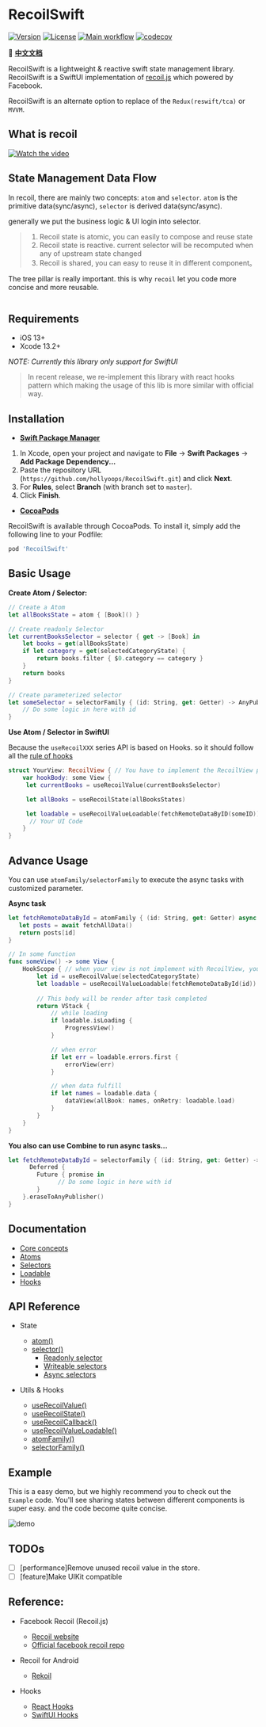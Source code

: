 # RecoilSwift

[![Version](https://img.shields.io/cocoapods/v/RecoilSwift.svg?style=flat)](https://cocoapods.org/pods/RecoilSwift)
[![License](https://img.shields.io/cocoapods/l/RecoilSwift.svg?style=flat)](https://cocoapods.org/pods/RecoilSwift)
[![Main workflow](https://github.com/hollyoops/RecoilSwift/actions/workflows/main.yml/badge.svg)](https://github.com/hollyoops/RecoilSwift/actions/workflows/main.yml)
[![codecov](https://codecov.io/gh/hollyoops/RecoilSwift/branch/master/graph/badge.svg?token=AZ9YSL9H0H)](https://codecov.io/gh/hollyoops/RecoilSwift)

:closed_book: [**中文文档**](./README-ZH.md)

RecoilSwift is a lightweight & reactive swift state management library. RecoilSwift is a SwiftUI implementation of [recoil.js](https://recoiljs.org/) which powered by Facebook.

RecoilSwift is an alternate option to replace of the `Redux(reswift/tca)` or `MVVM`.

## What is recoil

[![Watch the video](./Docs/Images/Recoil.png)](https://www.youtube.com/watch?v=_ISAA_Jt9kI)

## State Management Data Flow

In recoil, there are mainly two concepts: `atom` and `selector`. `atom` is the primitive data(sync/async), `selector` is derived data(sync/async).

generally we put the business logic & UI login into selector.

> 1. Recoil state is atomic, you can easily to compose and reuse state  
> 2. Recoil state is reactive. current selector will be recomputed when any of upstream state changed
> 3. Recoil is shared, you can easy to reuse it in different component。

The tree pillar is really important. this is why `recoil` let you code more concise and more reusable.

![<img src="image.png" width="700" height="378"/>](./Docs/Images/Flow.png)

## Requirements

- iOS 13+
- Xcode 13.2+

*NOTE: Currently this library only support for SwiftUI*

> In recent release, we re-implement this library with react hooks pattern which making the usage of this lib is more similar with official way. 

## Installation

- [**Swift Package Manager**](https://swift.org/package-manager/)

1. In Xcode, open your project and navigate to **File** → **Swift Packages** → **Add Package Dependency...**
2. Paste the repository URL (`https://github.com/hollyoops/RecoilSwift.git`) and click **Next**.
3. For **Rules**, select **Branch** (with branch set to `master`).
4. Click **Finish**.

- [**CocoaPods**](https://cocoapods.org) 

RecoilSwift is available through CocoaPods. To install it, simply add the following line to your Podfile:

```ruby
pod 'RecoilSwift'
```

## Basic Usage

**Create Atom / Selector:**

```swift
// Create a Atom
let allBooksState = atom { [Book]() }

// Create readonly Selector
let currentBooksSelector = selector { get -> [Book] in
    let books = get(allBooksState)
    if let category = get(selectedCategoryState) {
        return books.filter { $0.category == category }
    }
    return books
}

// Create parameterized selector 
let someSelector = selectorFamily { (id: String, get: Getter) -> AnyPublisher<[String], Error> in
    // Do some logic in here with id
}
```

**Use Atom / Selector in SwiftUI**

Because the `useRecoilXXX` series API is based on Hooks. so it should follow all the [rule of hooks](https://github.com/ra1028/SwiftUI-Hooks#rules-of-hooks)

```swift
struct YourView: RecoilView { // You have to implement the RecoilView protocol
    var hookBody: some View { 
     let currentBooks = useRecoilValue(currentBooksSelector)

     let allBooks = useRecoilState(allBooksStates)

     let loadable = useRecoilValueLoadable(fetchRemoteDataByID(someID))
      // Your UI Code
    }
}
```

## Advance Usage

You can use `atomFamily/selectorFamily` to execute the async tasks with customized parameter.

**Async task**
```Swift
let fetchRemoteDataById = atomFamily { (id: String, get: Getter) async -> [String] in
   let posts = await fetchAllData()
   return posts[id]
}

// In some function
func someView() -> some View {
    HookScope { // when your view is not implement with RecoilView, you have to use `HookScope`
        let id = useRecoilValue(selectedCategoryState)
        let loadable = useRecoilValueLoadable(fetchRemoteDataById(id))
        
        // This body will be render after task completed
        return VStack {
            // while loading
            if loadable.isLoading {
                ProgressView()
            }

            // when error
            if let err = loadable.errors.first {
                errorView(err)
            }

            // when data fulfill
            if let names = loadable.data {
                dataView(allBook: names, onRetry: loadable.load)
            }
        }
    }
}
```

**You also can use Combine to run async tasks...**

```Swift
let fetchRemoteDataById = selectorFamily { (id: String, get: Getter) -> AnyPublisher<[String], Error> in
      Deferred {
        Future { promise in
              // Do some logic in here with id
        }
    }.eraseToAnyPublisher()
}
```

## Documentation

* [Core concepts](https://recoiljs.org/docs/introduction/core-concepts)
* [Atoms](Docs/Atoms.md)
* [Selectors](Docs/Selectors.md)
* [Loadable](Docs/Loadable.md)
* [Hooks](Docs/Hooks.md)

## API Reference

* State
  * [atom()](Docs/Atoms.md)
  * [selector()](Docs/Selectors.md)
    * [Readonly selector](Docs/Selectors.md#Readonly-Selector)
    * [Writeable selectors](Docs/Selectors.md#Writeable-Selector)
    * [Async selectors](Docs/Selectors.md#Async-Selector)
  
    
* Utils & Hooks
  * [useRecoilValue()][1]
  * [useRecoilState()][2] 
  * [useRecoilCallback()](Docs/Hooks.md#useRecoilCallback)
  * [useRecoilValueLoadable()](Docs/Hooks.md#useRecoilValueLoadable)
  * [atomFamily()](Docs/Utils.md#Selector-Family)
  * [selectorFamily()](Docs/Utils.md#Atom-Family)

[1]:Docs/Hooks.md#useRecoilValue(state)
[2]:Docs/Hooks.md#useRecoilValue(state)

## Example

This is a easy demo, but we highly recommend you to check out the `Example` code. You'll see sharing states between different components is super easy. and the code become quite concise.

![demo](./Docs/Images/Example.gif)

## TODOs

- [ ] [performance]Remove unused recoil value in the store.
- [ ] [feature]Make UIKit compatible

## Reference:

* Facebook Recoil (Recoil.js) 
  * [Recoil website](https://recoiljs.org/)
  * [Official facebook recoil repo](https://github.com/facebookexperimental/Recoil)
  
* Recoil for Android
  * [Rekoil](https://github.com/musotec/rekoil)

* Hooks
  * [React Hooks](https://reactjs.org/docs/hooks-intro.html)
  * [SwiftUI Hooks](https://github.com/ra1028/SwiftUI-Hooks)
